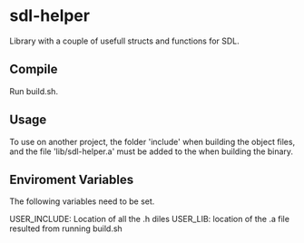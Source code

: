# sdl-helper


Library with a couple of usefull structs and functions for SDL.

## Compile

Run build.sh.

## Usage

To use on another project, the folder 'include' when building the object files, and the file 'lib/sdl-helper.a' must be added to the when building the binary.

## Enviroment Variables

The following variables need to be set.

USER_INCLUDE: Location of all the .h diles
USER_LIB: location of the .a file resulted from running build.sh


